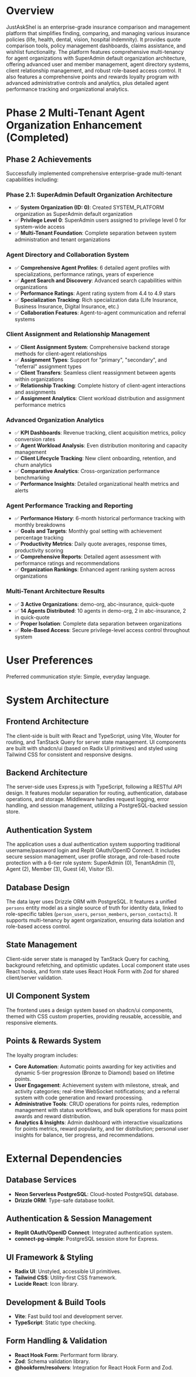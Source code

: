 # Overview
JustAskShel is an enterprise-grade insurance comparison and management platform that simplifies finding, comparing, and managing various insurance policies (life, health, dental, vision, hospital indemnity). It provides quote comparison tools, policy management dashboards, claims assistance, and wishlist functionality. The platform features comprehensive multi-tenancy for agent organizations with SuperAdmin default organization architecture, offering advanced user and member management, agent directory systems, client relationship management, and robust role-based access control. It also features a comprehensive points and rewards loyalty program with advanced administrative controls and analytics, plus detailed agent performance tracking and organizational analytics.

# Phase 2 Multi-Tenant Agent Organization Enhancement (Completed)

## Phase 2 Achievements
Successfully implemented comprehensive enterprise-grade multi-tenant capabilities including:

### Phase 2.1: SuperAdmin Default Organization Architecture
- ✅ **System Organization (ID: 0)**: Created SYSTEM_PLATFORM organization as SuperAdmin default organization
- ✅ **Privilege Level 0**: SuperAdmin users assigned to privilege level 0 for system-wide access
- ✅ **Multi-Tenant Foundation**: Complete separation between system administration and tenant organizations

### Agent Directory and Collaboration System
- ✅ **Comprehensive Agent Profiles**: 6 detailed agent profiles with specializations, performance ratings, years of experience
- ✅ **Agent Search and Discovery**: Advanced search capabilities within organizations
- ✅ **Performance Ratings**: Agent rating system from 4.4 to 4.9 stars
- ✅ **Specialization Tracking**: Rich specialization data (Life Insurance, Business Insurance, Digital Insurance, etc.)
- ✅ **Collaboration Features**: Agent-to-agent communication and referral systems

### Client Assignment and Relationship Management
- ✅ **Client Assignment System**: Comprehensive backend storage methods for client-agent relationships
- ✅ **Assignment Types**: Support for "primary", "secondary", and "referral" assignment types
- ✅ **Client Transfers**: Seamless client reassignment between agents within organizations
- ✅ **Relationship Tracking**: Complete history of client-agent interactions and assignments
- ✅ **Assignment Analytics**: Client workload distribution and assignment performance metrics

### Advanced Organization Analytics
- ✅ **KPI Dashboards**: Revenue tracking, client acquisition metrics, policy conversion rates
- ✅ **Agent Workload Analysis**: Even distribution monitoring and capacity management
- ✅ **Client Lifecycle Tracking**: New client onboarding, retention, and churn analytics
- ✅ **Comparative Analytics**: Cross-organization performance benchmarking
- ✅ **Performance Insights**: Detailed organizational health metrics and alerts

### Agent Performance Tracking and Reporting
- ✅ **Performance History**: 6-month historical performance tracking with monthly breakdowns
- ✅ **Goals and Targets**: Monthly goal setting with achievement percentage tracking
- ✅ **Productivity Metrics**: Daily quote averages, response times, productivity scoring
- ✅ **Comprehensive Reports**: Detailed agent assessment with performance ratings and recommendations
- ✅ **Organization Rankings**: Enhanced agent ranking system across organizations

### Multi-Tenant Architecture Results
- ✅ **3 Active Organizations**: demo-org, abc-insurance, quick-quote
- ✅ **14 Agents Distributed**: 10 agents in demo-org, 2 in abc-insurance, 2 in quick-quote
- ✅ **Proper Isolation**: Complete data separation between organizations
- ✅ **Role-Based Access**: Secure privilege-level access control throughout system

# User Preferences
Preferred communication style: Simple, everyday language.

# System Architecture

## Frontend Architecture
The client-side is built with React and TypeScript, using Vite, Wouter for routing, and TanStack Query for server state management. UI components are built with shadcn/ui (based on Radix UI primitives) and styled using Tailwind CSS for consistent and responsive designs.

## Backend Architecture
The server-side uses Express.js with TypeScript, following a RESTful API design. It features modular separation for routing, authentication, database operations, and storage. Middleware handles request logging, error handling, and session management, utilizing a PostgreSQL-backed session store.

## Authentication System
The application uses a dual authentication system supporting traditional username/password login and Replit OAuth/OpenID Connect. It includes secure session management, user profile storage, and role-based route protection with a 6-tier role system: SuperAdmin (0), TenantAdmin (1), Agent (2), Member (3), Guest (4), Visitor (5).

## Database Design
The data layer uses Drizzle ORM with PostgreSQL. It features a unified `persons` entity model as a single source of truth for identity data, linked to role-specific tables (`person_users`, `person_members`, `person_contacts`). It supports multi-tenancy by agent organization, ensuring data isolation and role-based access control.

## State Management
Client-side server state is managed by TanStack Query for caching, background refetching, and optimistic updates. Local component state uses React hooks, and form state uses React Hook Form with Zod for shared client/server validation.

## UI Component System
The frontend uses a design system based on shadcn/ui components, themed with CSS custom properties, providing reusable, accessible, and responsive elements.

## Points & Rewards System
The loyalty program includes:
- **Core Automation**: Automatic points awarding for key activities and dynamic 5-tier progression (Bronze to Diamond) based on lifetime points.
- **User Engagement**: Achievement system with milestone, streak, and activity categories; real-time WebSocket notifications; and a referral system with code generation and reward processing.
- **Administrative Tools**: CRUD operations for points rules, redemption management with status workflows, and bulk operations for mass point awards and reward distribution.
- **Analytics & Insights**: Admin dashboard with interactive visualizations for points metrics, reward popularity, and tier distribution; personal user insights for balance, tier progress, and recommendations.

# External Dependencies

## Database Services
- **Neon Serverless PostgreSQL**: Cloud-hosted PostgreSQL database.
- **Drizzle ORM**: Type-safe database toolkit.

## Authentication & Session Management
- **Replit OAuth/OpenID Connect**: Integrated authentication system.
- **connect-pg-simple**: PostgreSQL session store for Express.

## UI Framework & Styling
- **Radix UI**: Unstyled, accessible UI primitives.
- **Tailwind CSS**: Utility-first CSS framework.
- **Lucide React**: Icon library.

## Development & Build Tools
- **Vite**: Fast build tool and development server.
- **TypeScript**: Static type checking.

## Form Handling & Validation
- **React Hook Form**: Performant form library.
- **Zod**: Schema validation library.
- **@hookform/resolvers**: Integration for React Hook Form and Zod.